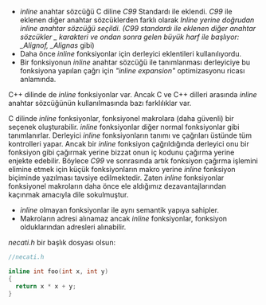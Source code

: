- _inline_ anahtar sözcüğü C diline _C99_ Standardı ile eklendi. _C99_ ile eklenen diğer anahtar sözcüklerden farklı olarak __Inline_ yerine doğrudan _inline_ anahtar sözcüğü seçildi. (C99 standardı ile eklenen diğer anahtar sözcükler _ karakteri ve ondan sonra gelen büyük harf ile başlıyor: \_Alignof, \_Alignas_ gibi)
- Daha önce _inline_ fonksiyonlar için derleyici eklentileri kullanılıyordu.
- Bir fonksiyonun _inline_ anahtar sözcüğü ile tanımlanması derleyiciye bu fonksiyona yapılan çağrı için _"inline expansion"_ optimizasyonu ricası anlamında.

C++ dilinde de _inline_ fonksiyonlar var. Ancak C ve C++ dilleri arasında _inline_ anahtar sözcüğünün kullanılmasında bazı farklılıklar var.

C dilinde _inline_ fonksiyonlar, fonksiyonel makrolara (daha güvenli) bir seçenek oluşturabilir.
_inline_ fonksiyonlar diğer normal fonksiyonlar  gibi tanımlanırlar. 
Derleyici _inline_ fonksiyonların tanımı ve çağrıları üstünde tüm kontrolleri yapar. 
Ancak bir _inline_ fonksiyon çağrıldığında derleyici onu bir fonksiyon gibi çağırmak yerine bizzat onun iç kodunu çağırma yerine enjekte edebilir. Böylece _C99_ ve sonrasında artık fonksiyon çağırma işlemini elimine etmek için küçük fonksiyonların makro yerine _inline_ fonksiyon biçiminde yazılması tavsiye edilmektedir. 
Zaten _inline_ fonksiyonlar fonksiyonel makroların daha önce ele aldığımız dezavantajlarından kaçınmak amacıyla dile sokulmuştur. 


- _inline_ olmayan fonksiyonlar ile aynı semantik yapıya sahipler.
- Makroların adresi alınamaz ancak _inline_ fonksiyonlar, fonksiyon olduklarından adresleri alınabilir.


_necati.h_ bir başlık dosyası olsun:

```C
//necati.h

inline int foo(int x, int y)
{
  return x * x + y;
} 
```
<!---
Bir başka modülden bu başlık dosyası _include_ edildiğinde derleyici bu fonksiyonun tanımını görecek ve _inline expansion_ optimizasyonu yapabilecek.
Ancak derlyici sadece bunu gördüğünde object modüle bir _weak_ ya da _strong_ referans yazmayacak. 
Derleyici bu fonksiyonun _external_ olduğunu varsayacak ve fonksiyon çağrısını buna göre oluşturacak. 
Yani bu fonksiyonun tanımı bir başka dosyada yok ise _link_ zamanında çağrılan fonksiyon referansı linker tarafından bulunamadığı için hata oluşacak.
Bu durumda bu fonksiyonun bir modülde tanımlanması gerekiyor.

eğer _non-inline copy_ oluşturulması için bir neden yoksa bir sorun oluşmaz
- Derleyici _inline_ anahtar sözcüğü ile yapılan tanımdan _inline expansion_ optimizasyonu yapabilir.
- Ancak fonksiyonun fonksiyonun adresi alındığında derleyici fonksiyonun non-inline bir kopyasını oluşturmak zorunda.

non-inline copy has external linkage!<br>
Bunun için kod dosyalarından birinde şunu yapmamız gerekiyor:

```C
//necati.c
#include "necati.h"
int foo(int x, int y);
```
ya da

```C
//necati.c
#include "necati.h"
extern int foo(int x, int y);
```
ya da  

```C
//necati.c
#include "necati.h"
extern inline int foo(int x, int y);
```

Ancak kesinlikle aşağıdaki gibi yazılmamalı:

```C
//necati.c
#include "necati.h"
inline int foo(int x, int y);
```

Bunun anlamı şu: <br>
Bu fonksiyon için _non-inline copy_ oluşturulması gerektiğinde burada oluşturulmalı. Burada ilginç bir şekilde, normal fonksiyonların tersine, _inline_ fonksiyonların tanımını başlık dosyasında yapıp bildirimini kod dosyasında yapıyoruz.

GNU derleyicisi C yerine C++'taki semantiği uyguluyor. (C++ açıklaması)

Bir başka seçenek başlık dosyasında _static_ anahtar sözcüğü ile tanımlamak.
Bu durumda inliene expansion olmaz ise her kod dosyası derlendiğinde iç bağlantıda ayrı bir kopya oluşacak<br>

<br>The idea is that "inline" can be used in a header file, and then "extern inline" in a .c file. "extern inline" is just how you instruct the compiler which object file should contain the (externally visible) generated code.<br>

inline: like GNU89 "extern inline"; no externally visible function is emitted, but one might be called and so must exist
extern inline: like GNU89 "inline": externally visible code is emitted, so at most one translation unit can use this.
static inline: like GNU89 "static inline". This is the only portable one between gnu89 and c99


kaan notlar
===========
Daha önce küçük kod parçalarının "fonksion çağrılarını elimine etmek" için makro biçiminde yazılabileceğini söylemiştik. Örneğin bir tam sayının karesini hesaplayan bir fonksiyon söz konusu olsun:
```C
int square(int a)
{
	return a * a;
}
```
Biz de bu fonksiyonu şöyle çağırmış olalım:

```C
	result = square(++x);
```

Burada bir sorun yoktur. Çünkü önce argümanın değeri hesaplanmakta daha sonra parametre değişkenine kopyalama yapılmaktadır. Şimdi de bu fonksiyonu makro biçiminde yazalım:

```C
#define square(a)		((a) * (a))
```
Artık makronun aşağıdaki gibi kullanımı "tanımsız davranış (undefined behavior)" oluşturacaktır:

```C
result = square(++x);
```

İşte fonksiyonları fonksiyon çağrılarını elimine etmek için makro biçiminde yazmak şu nedenlerden dolayı sorunlu bir konudur. 
- Makro yazımı zordur. Makro parametrelerinin parantez içerisine alınması, makronun en dıştan paranteze alınması aokunabilirliği zorlaştırmaktadır.
- Makro yazımının birden fazla satıra yaydırılması zordur.
- Makro açımı önişlemci tarafından yapıldığı için çeşitli kontroller makrolar üzerinde sağlanamamaktadır.
- Makroların çağrılması sırasında tanımsız davranışların oluşmaması için dikkat edilmesi gerekmektedir.
- Makrolar içerisinde bloklu işlemleri oluşturmak zordur. 

İşte fonksiyon çağrılarını elimine etmek makrolara daha iyi bir alternatif oluşturan ""inline fonksiyonlar" denilen bir fonksiyon çeşidi düünülmüştür. 	inline fonksiyonlar C'ye resmi olarak C99 ile birlikte sokulmuştur. Ancak C++'ta ilk standartlardan beri (C++98) inline fonksiyon bulunmaktadır. 	Her ne kadar inline fonksiyonlar C'ye C99 ile resmi olarak sokulmuşsa da aslında derleyicilerin önemli bir bölümü bir "eklenti (extension)" biçiminde 	inline fonksiyonları destekliyordu. Ancak standart öncesinde derleyicilerin inline fonksiyon semantikleri arasında küçük farklılıklar bulunabiliyordu. 	Her ne kadar C++ Programlama Dili C programlama Dilini kapsıyorsa da C++'ın inline fonksiyon semantiği ile C99'un inline fonksiyon semantiği arasında farklılıklar bulunmaktadır. Biz burada C99 ile C'ye eklenmiş olan inline fonksiyon semantiği üzerinde duracağız.  <br>

Bir fonksiyonu inline yapmak için tek yapılacak şey fonksiyonun başına aşağıdaki belirleyicileri getirmektir:

```
inline
static inline (ya da inline static)
extern inline (ya da inline extern)
```
inline anahtar sözcüğü C99'da "fonksiyon belirleyicisi (function specifier)" denilen bir gruba dahil edilmiştir. <br>
inline fonksiyon çağrıldığında derleyici koda fonksiyon çağırma kodu (CALL komutu) eklemek yerine doğrudan kodun iç kısmını tıpkı bir makroymuş gibi çağrılma yerine enjekte edebilmektedir. Örneğin:

```
inline int square(int a)
{
	return a * a;
}
```C

Burada biz fonksiyonu şöyle çağırmış olalım:

```C
result = square(1 + 2);
```
Derleyici square fonksiyonunu çağırmak yerine fonksiyonun içkodunu çağırma yerine enjekte edebilmektedir:

```C
	result = 3 * 3;
```

Böylece daha önce görmüş olduğumuz makrolara benzer bir etki yaratılmış olur. Ancak bu etki önişlemci tarafından değil bizzat derleme modülü tarafından sağlanmaktadır. <br>

inline fonksiyonlar normal bir fonksiyon gibi yazılmaktadır. derleyici inline fonksiyonlar üzerinde normal fonksiyonlarda yaptığı bütün kontrolleri yapmaktadır. Ancak bir inline fonksiyon çağrıldığında derleyici onu bir fonksiyon gibi çağırmak yerine bizzat onun iç kodunu çağırma yerine enjekte edebilmektedir. Böylece C99 ve sonrasında artık fonksiyon çağırma işlemini elimine etmek için küçük fonksiyonların makro yerine inline fonksiyon biçiminde yazılması tavsiye edilmektedir. Zaten inline fonksiyonlar makroların yukarıda sıraladığımız olumsuzluklarını gidermek amacıyla dile sokulmuştur. <br>

Ancak C'de inline fonksiyonların bazı ayrıntıları vardır. Öncelikle "inline" belirleyicisi "bir emir değil rica" niteliğindedir. Yani biz bir 
fonksiyonu inline yaptığımız zaman derleyici o fonksiyonu inline olarak açmayabilir. inline fonksiyonların derleyiciler tarafından inline olarak 
açılmaları zorunlu değildir. Pek çok derleyicide "inline açım (inline expansion)" derleyicinin optimizasyon seçenekleriyle ilişkilendirilmiştir. 
Yani derleyicilerin optimizasyon seçenekleri açılmazsa genellikle derleyiciler inline açım yapmamaktadır. Microsoft derleyicilerinin inline açım yapması 
için en azından /O2 optimizasyon seçeneğinin kullanılması gcc ve clang derleyicilerinde de en azından -O2 seçeneğinin kullanılması gerekmektedir. Örneğin:
```C	
cl /O2 sample.c					(Microsoft)
gcc -O2 -o sample sample.c		(gcc)
```
Tabii programcı bu derleyicilerde optimizasyon seçeneklerini açmış olsa bile derleyici yine de inline açımı yapmayabilir. Derleyiciler genellikle inline 
açım yapmaması durumunda herhangi bir uyarı vermezler. Programcı inline açımın yapılıp yapılmadığını ancak derleyicinin ürettiği kodu inceleyerek anlayabilmektedir. 
Pekiyi derleyici neden fonksiyonu inline açmak istemeyebilmektedir? Bunun çeşitli nedenleri olabilir. Örneğin:

- Özyinelemeli fonksiyonların inline açımları mümkün değildir. 
- İçlerinde karmaşı deyimler olan fonksiyonalar (örneğin iç içe if deyimleri gibi) inline açılamayabilir. 
- Çalışması uzun zaman alan kodların inline olarak açılması uygun değldir. Örneğin bir fonksiyonun içerisinde 1000000 kere dönen büyük 
bir döngü olsun. Böyle bir fonksiyonun inline açılmasının bir faydası olmayacağı gibi kodu büyütebilmesi gibi zararları söz konusu olabilmektedir. 
- Fonksiyonun adresi alınıp kod içerisinde kullanılıyorsa derleyici fonksiyonu inline olarak açmak istemeyebilir. 
- Fonksiyon çok fazla satırdan oluşuyorsa inline açım kodu ciddi biçimde büyütebilecektir. Derleyiciler bu durumda inline açım yapmak istemeyebilirler.

Tersten gidersek "basit, birkaç satırlık, uzun döngüler ve karmaşık if deyimleri gibi deyimleri içermeyen" fonksiyonlar inline olarak açılmaya aday fonksiyonlardır. 

Pekiyi derleyici inline fonksiyonu inline olarak açmazsa ne yapacaktır? İşte bu durumda C99 ve sonrasında fonksiyonun nasıl inline tanımlandığna göre 
derleyicinin davranışı farklılaşmaktadır. Yukarıda da belirttiğimiz gibi C'de inline fonksiyonlar üç biçimde olabilmektedir:

inline
static inline
extern inline

C++'ta böyle bir ayrım yoktur. Ancak C'de yukarıdaki üç inline tanımlama farklı anlamlara gelmektedir. 

Eğer C'de _inline_ fonksiyon _static_ ya da _extern_ anahtar sözcüğü olmadan yalnızca _inline_ anahtar sözcüğü ile tanımlanmışsa bu durumda derleyici fonksiyonu
_inline_ olarak açarsa bir sorun oluşmaz. Ancak derleyici fonksiyonu inline olarak açamaz ise fonksiyonun tanımlamasını amaç kod içerisine yerleştirmez. Yani sanki fonksiyon 
hiç tanımlanmamış gibi işlem yapar. Fakat fonksiyonu CALL makine komutuyla çağırır. İşte bu durumda eğer _inline_ açım yapılamadıysa ve başka bir modülde de 
aynı isimli bir fonksiyon yoksa muhtemelen link aşamasında çağrılan fonksiyonu linker'ın bulamaması biçiminde hata  ile sonuçlanacaktır. Örneğin:

```C
/* sample.c  */

#include <stdio.h>

inline int square(int a)
{
	return a * a;
}

int main(void)
{
	int result;
	result = square(3);
	printf("%d\n", result);
}
```

Burada _square_ fonksiyonu _static_ ya da _extern_ belirleyicisi olmadan yalnızca _inline_ belirleyicisi ile tanımlanmıştır. Eğer fonksiyon _inline_ açılamazsa
link aşamasında eror olulacaktır. Örneğin biz gcc derleyicisinde fonksiyonu optimizasyon seçeneklerini açmadan aşağıdaki gibi derlemek isteyelim:

```
gcc -o sample sample.c
```

Bu durumda link aşamasında şöyle bir hata alırız:

```
/usr/bin/ld: /tmp/ccWaZ5zm.o: in function `main':
sample.c:(.text+0x1d): undefined reference to `square'
collect2: error: ld returned 1 exit status
```

Ancak biz programo -O2 seçeneği ile derlersek derleyici inline açım yapacağı için her ne kadar square fonksiyonunu amaç koda yerleştirmeyecekse de programın derlenip çalışmasında muhtemelen bir hata oluşmayacaktır:

```
gcc -O2 -o sample sample.c
```

Yalnızca _inline_ belirleyicisi ile fonksiyonu tanımladığımızda derleyici _inline_ açımı yapsın ya da yapmasın fonksiyon kodunu amaç koda yazmamaktadır.<br>
 _static inline_ fonksiyonlar eğer derleyici tarafından _inline_ olarak açılmazlarsa _static_ biçimde amaç dosyaya yerleştirilmektedir. Böylece derleyici _CALL_ makine komutu 
ile bu _static_ fonksiyonu çağırmış olmaktadır. Yani bu durumda derleyici _inline_ fonksiyonu açsa da açmasa da programın derlenip çalışmasında bir sorun oluşmayacaktır. Örneğin:

```C
static inline int square(int a)
{
	return a * a;
}
```
Tabii static inline fonksiyonlarda derleyici inline açımı yaparsa aslında fonksiyonu hiç amaç dosyaya yazmayabilir. Ancak inline açımı yapamazsa _static_
düzeyde fonksiyonu amaç dosyaya yazacaktır. Tabii fonksiyon _static_ olduğu için fonksiyonun başka bir modülden çağrılması mümkün olmayacaktır. _static inline_ fonksiyonlar C'de en çok kullanılan _inline_ fonksiyonlardır. Ancak bunların da en önemli dezavantajı birden fazla modülde aynı _static inline_ fonksiyonun kullanılması durumunda eğer inline açım yapılamazsa bu fonksiyonların kodlarının ayrı ayrı bu modüllerde bulunması zorunluluğudur. 

Normal bir fonksiyon zaten extern biçimdedir. Yani onun tanımlamasının önüne extern getirilip getirilmemesinin bir farkı yoktur. Örneğin:
```C
extern void foo(void)
{
	//...
}
```

Burada extern belirleyicisi gereksiz kullanılmıştır. Fonksiyonlar zaten default external linkage'a sahiptir. Ancak _extern_ anahtar sözcüğü ile 
_inline_ anahtar sözcüğü bir arada kullanılırsa bu başka bir anlam ifade etmektedir. _extern inline_ fonksiyonlar derleyici tarafından inline açılsalar da açılmasalar da 
her zaman object dosyaya _extern linkage_ biçiminde yazılırlar. Örneğin:

```C
extern inline int square(int a)
{
	return a * a;
}
```

Burada fonksiyon _extern inline_ olarak tanımlanmıştır. 
Derleyici çağrı sırasında bu fonksiyonu _inline_ olarak açsa da açmasa da kod yine bu fonksiyonu normal external linkage'a sahip bir fonksiyon olarak yazmaktadır. 
Bu durumun dezavatajı şudur: Biz extern inline fonksiyonu birden fazla modülde kullanırsak ve bu fonksiyon inline açılmazsa fonksiyonun birden fazla extern tanımalaması modüllerde bulunur. Bu da link aşamasında soruna yol açar. <br>

Özetle üç _inline_ fonksiyon arasındaki farlılıklar şunlardır:

1) inline: Derleyici inline açım yaparsa sorun olmaz, ancak ayapamazsa CALL makine komutunu yerleştirir. Başka modülde bu fonksiyon yoksa link aşamasında error oluşur. 

2) static inline: Derleyici inline açım yapsa da yapmasa da sorun oluşmaz. Ancak fonksiyonu inline açamazsa static linkage'a sahip biçimde amaç dosyaya yazar ve fonksiyonu _CALL_ makine komutuyla çağırır.

3) extern inline: Derleyici inline açım yaparsa sorun olmaz. Açamazsa CALL makine komutunu kullanır. Ancak her zaman derleyici fonksiyonu amaç dosyaya _extern linkage_'a sahip olacak biçimde yazar. Dolayısıyla birden fazla modülde bu fonksiyon kullanılırsa error oluşur. 

Burada programcı nasıl bir yol izlemeidir? Eğer programcı inline fonksiyon derleyici tarafından inline açılamıyorsa bir sorun oluşmasın istiyorsa ya static inline tanımlamasını tercih etmelidir ya da inline tanımlamasını tercih edip ayrıca fonksiyonun static olmayan bir tanımlamasını başka bir modülde bulundurmalıdır. C'de inline fonksiyonlar için en çok tercih edilen biçim "static inline" biçimidir. 

inline fonksiyonlar her derleme işleminde derleyici tarafından görülmek zorundadır. Dolayısıyla bu fonksiyonlar kütüphanelere yerleştirilemezler. 
Birden fazla modülle çalışırken biz inline fonksiyonları ortak bir başlık dosyasına yerleştirebiliriz. Örneğin:

```C
/* project.h */

#ifndef PROJECT_H_
#define PROJECT_H_

static inline foo()
{
...
}

#endif

/* sample.c */

#include <stdio.h>
#include "project.h"
...

/* mample.c */

#include <stdio.h>
#include "project.h"
```
--->


